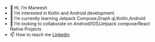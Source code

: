 - 👋 Hi, I’m Maneesh 
- 👀 I’m interested in Kotlin and Android development.
- 🌱 I’m currently learning Jetpack Compose,Graph ql,Kotlin,Android
- 💞️ I’m looking to collaborate on Android/IOS/Jetpack compose/React Native Projects
- 📫 How to reach me [Linkedin](https://www.linkedin.com/in/maneesh43/)
<!---
Maneesh43/Maneesh43 is a ✨ special ✨ repository because its `README.md` (this file) appears on your GitHub profile.
You can click the Preview link to take a look at your changes.
--->
